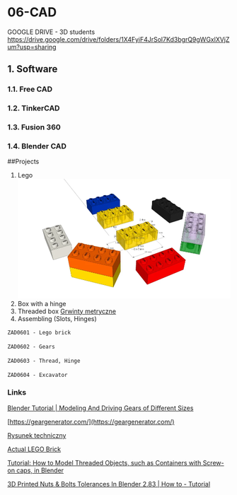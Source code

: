 # 06-CAD

GOOGLE DRIVE - 3D students https://drive.google.com/drive/folders/1X4FyiF4JrSol7Kd3bgrQ9gWGxlXVjZum?usp=sharing

## 1. Software
### 1.1. Free CAD
### 1.2. TinkerCAD
### 1.3. Fusion 360
### 1.4. Blender CAD

##Projects
1. Lego
![Lego](/large_thumbnail.webp)
2. Box with a hinge
3. Threaded box [Grwinty metryczne](https://artykulytechniczne.pl/blog/tabela-gwintow-metrycznych-calowych-zunifikowanych-whitwortha/)
4. Assembling (Slots, Hinges)

```
ZAD0601 - Lego brick

ZAD0602 - Gears

ZAD0603 - Thread, Hinge

ZAD0604 - Excavator
```

### Links
[Blender Tutorial | Modeling And Driving Gears of Different Sizes](https://youtu.be/qrjXJnUfyGk)

[https://geargenerator.com/](https://geargenerator.com/)

[Rysunek techniczny](http://pracownicy.uwm.edu.pl/wojsob/pliki/publikacje/rt-04.pdf)

[Actual LEGO Brick](https://3dwarehouse.sketchup.com/model/d760aeddb11067c2f68da5d02f99b84a/Actual-LEGO-Brick)

[Tutorial: How to Model Threaded Objects, such as Containers with Screw-on caps, in Blender](https://youtu.be/Q6oNjV9a2KU)

[3D Printed Nuts & Bolts Tolerances In Blender 2.83 | How to - Tutorial](https://youtu.be/qEtIACrEk-I)

